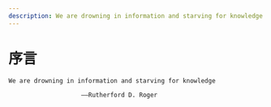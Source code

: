 ```yaml
---
description: We are drowning in information and starving for knowledge.
---
```


# 序言


    We are drowning in information and starving for knowledge

                        ––Rutherford D. Roger




